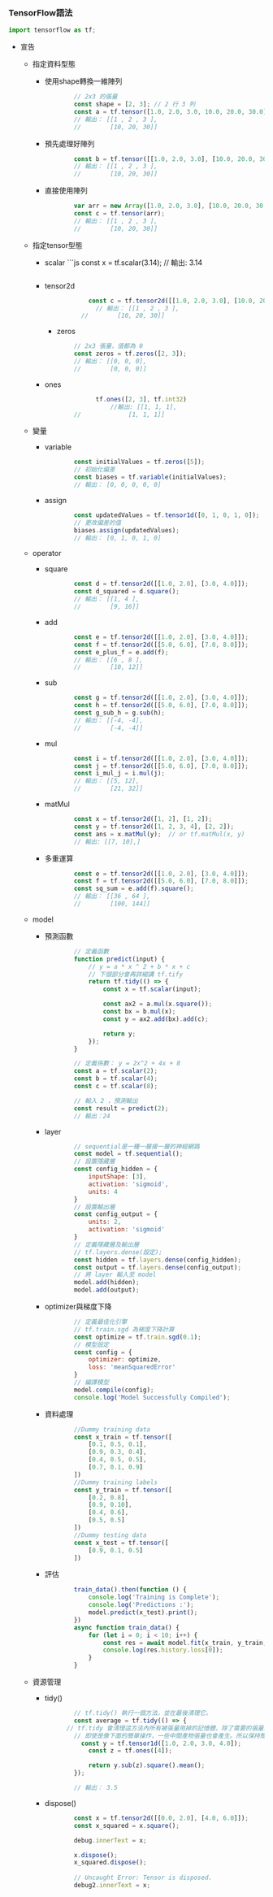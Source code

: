 ### TensorFlow語法

```javascript
import tensorflow as tf;
```
- 宣告

  - 指定資料型態
  	
    - 使用shape轉換一維陣列

      ```javascript
              // 2x3 的張量
              const shape = [2, 3]; // 2 行 3 列
              const a = tf.tensor([1.0, 2.0, 3.0, 10.0, 20.0, 30.0], shape);
              // 輸出： [[1 , 2 , 3 ],
              //        [10, 20, 30]]
      ```
      
    - 預先處理好陣列
      
      ```javascript
              const b = tf.tensor([[1.0, 2.0, 3.0], [10.0, 20.0, 30.0]]);
              // 輸出： [[1 , 2 , 3 ],
              //        [10, 20, 30]]
      ```
      
    - 直接使用陣列
      
      ```javascript
              var arr = new Array([1.0, 2.0, 3.0], [10.0, 20.0, 30.0]);
              const c = tf.tensor(arr);
              // 輸出： [[1 , 2 , 3 ],
              //        [10, 20, 30]]
      ```
  	
  - 指定tensor型態
  	- scalar
		  ```js
      				 const x = tf.scalar(3.14);
	          	  // 輸出: 3.14
      ```
    - tensor2d
      
      ```javascript
        	      const c = tf.tensor2d([[1.0, 2.0, 3.0], [10.0, 20.0, 30.0]]);
	  	 	        // 輸出： [[1 , 2 , 3 ],
      	        //        [10, 20, 30]]
  		```
  	
	  - zeros
    
      ```javascript
              // 2x3 張量，值都為 0
              const zeros = tf.zeros([2, 3]);
              // 輸出： [[0, 0, 0],
              //        [0, 0, 0]]
      ```
  
  	- ones
  	
  	  ```javascript
  	  				tf.ones([2, 3], tf.int32)  
		  				//輸出: [[1, 1, 1], 
  	          //			 [1, 1, 1]]
  		```
  - 變量
  
    - variable
    
      ```javascript
              const initialValues = tf.zeros([5]);
              // 初始化偏差
              const biases = tf.variable(initialValues);
              // 輸出： [0, 0, 0, 0, 0]
      ```
  
    - assign
    
      ```javascript
              const updatedValues = tf.tensor1d([0, 1, 0, 1, 0]);
              // 更改偏差的值
              biases.assign(updatedValues); 
              // 輸出： [0, 1, 0, 1, 0]
  		```
  
  - operator
  
    - square
    
      ```javascript
              const d = tf.tensor2d([[1.0, 2.0], [3.0, 4.0]]);
              const d_squared = d.square();
              // 輸出： [[1, 4 ],
              //        [9, 16]]
      ```
    
    - add
    
      ```javascript
              const e = tf.tensor2d([[1.0, 2.0], [3.0, 4.0]]);
              const f = tf.tensor2d([[5.0, 6.0], [7.0, 8.0]]);
              const e_plus_f = e.add(f);
              // 輸出： [[6 , 8 ],
              //        [10, 12]]
      ```
    
    - sub
    
      ```javascript
              const g = tf.tensor2d([[1.0, 2.0], [3.0, 4.0]]);
              const h = tf.tensor2d([[5.0, 6.0], [7.0, 8.0]]);
              const g_sub_h = g.sub(h);
              // 輸出： [[-4, -4],
              //        [-4, -4]]
      ```
    
    - mul
    
      ```javascript
              const i = tf.tensor2d([[1.0, 2.0], [3.0, 4.0]]);
              const j = tf.tensor2d([[5.0, 6.0], [7.0, 8.0]]);
              const i_mul_j = i.mul(j);
              // 輸出： [[5, 12],
              //        [21, 32]]
      ```
      
    - matMul
    
      ```javascript
              const x = tf.tensor2d([1, 2], [1, 2]);
              const y = tf.tensor2d([1, 2, 3, 4], [2, 2]);
              const ans = x.matMul(y);  // or tf.matMul(x, y)
              // 輸出: [[7, 10],]
      ```
    
    - 多重運算
    
      ```javascript
              const e = tf.tensor2d([[1.0, 2.0], [3.0, 4.0]]);
              const f = tf.tensor2d([[5.0, 6.0], [7.0, 8.0]]);
              const sq_sum = e.add(f).square();
              // 輸出： [[36 , 64 ],
              //        [100, 144]]
      ```
  
  - model
  
    - 預測函數
    
      ```javascript
              // 定義函數
              function predict(input) {
                  // y = a * x ^ 2 + b * x + c
                  // 下個部分會再詳細講 tf.tify
                  return tf.tidy(() => {
                      const x = tf.scalar(input);
      
                      const ax2 = a.mul(x.square());
                      const bx = b.mul(x);
                      const y = ax2.add(bx).add(c);
      
                      return y;
                  });
              }
      
              // 定義係數： y = 2x^2 + 4x + 8
              const a = tf.scalar(2);
              const b = tf.scalar(4);
              const c = tf.scalar(8);
      
              // 輸入 2 ，預測輸出
              const result = predict(2);
              // 輸出：24
      ```
    
    - layer
    
      ```javascript
              // sequential是一種一層接一層的神經網路
              const model = tf.sequential();
              // 設置隱藏層
              const config_hidden = {
                  inputShape: [3],
                  activation: 'sigmoid',
                  units: 4
              }
              // 設置輸出層
              const config_output = {
                  units: 2,
                  activation: 'sigmoid'
              }
              // 定義隱藏層及輸出層
              // tf.layers.dense(設定);
              const hidden = tf.layers.dense(config_hidden);
              const output = tf.layers.dense(config_output);
              // 將 layer 輸入至 model
              model.add(hidden);
              model.add(output);
      ```
    
    - optimizer與梯度下降
    
      ```javascript
              // 定義最佳化引擎
              // tf.train.sgd 為梯度下降計算
              const optimize = tf.train.sgd(0.1);
              // 模型設定
              const config = {
                  optimizer: optimize,
                  loss: 'meanSquaredError'
              }
              // 編譯模型
              model.compile(config);
              console.log('Model Successfully Compiled');
      ```
    
    - 資料處理
    
      ```javascript
          	  //Dummy training data
              const x_train = tf.tensor([
                  [0.1, 0.5, 0.1],
                  [0.9, 0.3, 0.4],
                  [0.4, 0.5, 0.5],
                  [0.7, 0.1, 0.9]
              ])
              //Dummy training labels
              const y_train = tf.tensor([
                  [0.2, 0.8],
                  [0.9, 0.10],
                  [0.4, 0.6],
                  [0.5, 0.5]
              ])
              //Dummy testing data
              const x_test = tf.tensor([
                  [0.9, 0.1, 0.5]
              ])
      ```
    
    - 評估
    
      ```javascript
              train_data().then(function () {
                  console.log('Training is Complete');
                  console.log('Predictions :');
                  model.predict(x_test).print();
              })
              async function train_data() {
                  for (let i = 0; i < 10; i++) {
                      const res = await model.fit(x_train, y_train, epoch = 1000, batch_size = 10);
                      console.log(res.history.loss[0]);
                  }
              }
      ```
  
  - 資源管理
  
    - tidy()
    
      ```javascript
              // tf.tidy() 執行一個方法，並在最後清理它。
              const average = tf.tidy(() => {
            // tf.tidy 會清理這方法內所有被張量用掉的記憶體，除了需要的張量以外。
              // 即使是像下面的簡單操作，一些中間產物張量也會產生。所以保持簡潔的數學運算是很重要的。
                const y = tf.tensor1d([1.0, 2.0, 3.0, 4.0]);
                  const z = tf.ones([4]);
      
                  return y.sub(z).square().mean();
              });
      
              // 輸出： 3.5
      ```
    
    - dispose()
    
      ```javascript
              const x = tf.tensor2d([[0.0, 2.0], [4.0, 6.0]]);
              const x_squared = x.square();
      
              debug.innerText = x;
      
              x.dispose();
              x_squared.dispose();
              
              // Uncaught Error: Tensor is disposed.
              debug2.innerText = x;
      ```